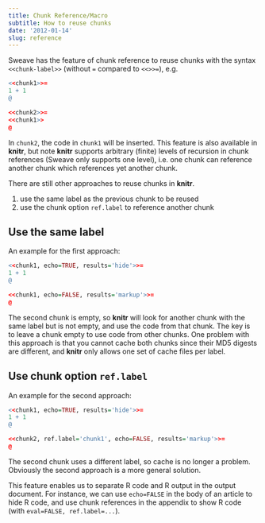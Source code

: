 ```yaml
---
title: Chunk Reference/Macro
subtitle: How to reuse chunks
date: '2012-01-14'
slug: reference
---
```


Sweave has the feature of chunk reference to reuse chunks with the syntax `<<chunk-label>>` (without `=` compared to `<<>>=`), e.g.

```r 
<<chunk1>>=
1 + 1
@

<<chunk2>>=
<<chunk1>>
@
```

In `chunk2`, the code in `chunk1` will be inserted. This feature is also available in **knitr**, but note **knitr** supports arbitrary (finite) levels of recursion in chunk references (Sweave only supports one level), i.e. one chunk can reference another chunk which references yet another chunk.

There are still other approaches to reuse chunks in **knitr**.

1. use the same label as the previous chunk to be reused
1. use the chunk option `ref.label` to reference another chunk

## Use the same label

An example for the first approach:

```r 
<<chunk1, echo=TRUE, results='hide'>>=
1 + 1
@

<<chunk1, echo=FALSE, results='markup'>>=
@
```

The second chunk is empty, so **knitr** will look for another chunk with the same label but is not empty, and use the code from that chunk. The key is to leave a chunk empty to use code from other chunks. One problem with this approach is that you cannot cache both chunks since their MD5 digests are different, and **knitr** only allows one set of cache files per label.

## Use chunk option `ref.label`

An example for the second approach:

```r 
<<chunk1, echo=TRUE, results='hide'>>=
1 + 1
@

<<chunk2, ref.label='chunk1', echo=FALSE, results='markup'>>=
@
```

The second chunk uses a different label, so cache is no longer a problem. Obviously the second approach is a more general solution.

This feature enables us to separate R code and R output in the output document. For instance, we can use `echo=FALSE` in the body of an article to hide R code, and use chunk references in the appendix to show R code (with `eval=FALSE, ref.label=...`).
